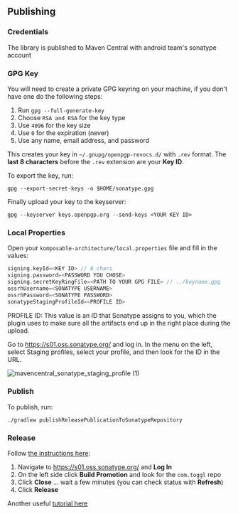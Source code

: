 ## Publishing

### Credentials

The library is published to Maven Central with android team's sonatype account

### GPG Key

You will need to create a private GPG keyring on your machine, if you don't have one do the
following steps:

1. Run `gpg --full-generate-key`
1. Choose `RSA and RSA` for the key type
1. Use `4096` for the key size
1. Use `0` for the expiration (never)
1. Use any name, email address, and password

This creates your key in `~/.gnupg/openpgp-revocs.d/` with `.rev` format. The **last 8 characters**
before the `.rev` extension are your **Key ID**.

To export the key, run:

```
gpg --export-secret-keys -o $HOME/sonatype.gpg
```

Finally upload your key to the keyserver:

```
gpg --keyserver keys.openpgp.org --send-keys <YOUR KEY ID>
```

### Local Properties

Open your `komposable-architecture/local.properties` file and fill in the values:

```gradle
signing.keyId=<KEY ID> // 8 chars
signing.password=<PASSWORD YOU CHOSE>
signing.secretKeyRingFile=<PATH TO YOUR GPG FILE> // ../keyname.gpg
ossrhUsername=<SONATYPE USERNAME>
ossrhPassword=<SONATYPE PASSWORD>
sonatypeStagingProfileId=<PROFILE ID>
```

PROFILE ID: This value is an ID that Sonatype assigns to you, which the plugin uses to make sure all the artifacts end up in the right place during the upload.

Go to https://s01.oss.sonatype.org/ and log in. In the menu on the left, select Staging profiles, select your profile, and then look for the ID in the URL.

![mavencentral_sonatype_staging_profile (1)](https://user-images.githubusercontent.com/535613/206739359-94885338-0f0d-4493-80e8-228dbd3a3875.png)


### Publish

To publish, run:

```
./gradlew publishReleasePublicationToSonatypeRepository
```

### Release

Follow [the instructions here](https://central.sonatype.org/pages/releasing-the-deployment.html):

1. Navigate to https://s01.oss.sonatype.org/ and **Log In**
2. On the left side click **Build Promotion** and look for the `com.toggl` repo
3. Click **Close** ... wait a few minutes (you can check status with **Refresh**)
4. Click **Release**

Another useful [tutorial here](https://getstream.io/blog/publishing-libraries-to-mavencentral-2021/) 

